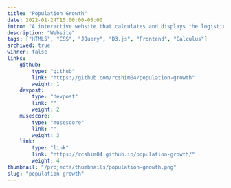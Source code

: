 ```yaml
---
title: "Population Growth"
date: 2022-01-24T15:00:00-05:00
intro: "A interactive website that calculates and displays the logistic differential growth model."
description: "Website"
tags: ["HTML5", "CSS", "JQuery", "D3.js", "Frontend", "Calculus"]
archived: true
winner: false
links: 
    github: 
        type: "github"
        link: "https://github.com/rcshim04/population-growth"
        weight: 1
    devpost:
        type: "devpost"
        link: ""
        weight: 2
    musescore:
        type: "musescore"
        link: ""
        weight: 3
    link:
        type: "link"
        link: "https://rcshim04.github.io/population-growth/"
        weight: 4
thumbnail: "/projects/thumbnails/population-growth.png"
slug: "population-growth"
---
```



